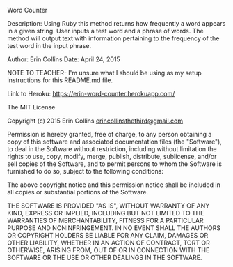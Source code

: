 Word Counter

Description:
Using Ruby this method returns how frequently a word appears in a given string.
User inputs a test word and a phrase of words. The method will output text
with information pertaining to the frequency of the test word in the input phrase.

Author: Erin Collins
Date: April 24, 2015

NOTE TO TEACHER- I'm unsure what I should be using as my setup instructions for
this README.md file.

Link to Heroku:
https://erin-word-counter.herokuapp.com/


The MIT License

Copyright (c) 2015 Erin Collins <erincollinsthethird@gmail.com>

Permission is hereby granted, free of charge, to any person obtaining a copy
of this software and associated documentation files (the "Software"), to deal
in the Software without restriction, including without limitation the rights
to use, copy, modify, merge, publish, distribute, sublicense, and/or sell
copies of the Software, and to permit persons to whom the Software is
furnished to do so, subject to the following conditions:

The above copyright notice and this permission notice shall be included in
all copies or substantial portions of the Software.

THE SOFTWARE IS PROVIDED "AS IS", WITHOUT WARRANTY OF ANY KIND, EXPRESS OR
IMPLIED, INCLUDING BUT NOT LIMITED TO THE WARRANTIES OF MERCHANTABILITY,
FITNESS FOR A PARTICULAR PURPOSE AND NONINFRINGEMENT. IN NO EVENT SHALL THE
AUTHORS OR COPYRIGHT HOLDERS BE LIABLE FOR ANY CLAIM, DAMAGES OR OTHER
LIABILITY, WHETHER IN AN ACTION OF CONTRACT, TORT OR OTHERWISE, ARISING FROM,
OUT OF OR IN CONNECTION WITH THE SOFTWARE OR THE USE OR OTHER DEALINGS IN
THE SOFTWARE.
